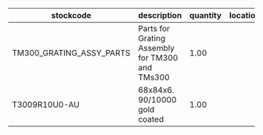 |stockcode|description|quantity|location|
|---------|-----------|--------|--------|
|TM300_GRATING_ASSY_PARTS|Parts for Grating Assembly for TM300 and TMs300|1.00||
|T3009R10U0-AU|68x84x6. 90/10000 gold coated|1.00||
